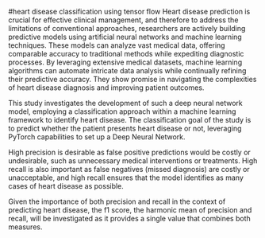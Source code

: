 #heart disease classification using tensor flow
Heart disease prediction is crucial for effective clinical management, and therefore to address the limitations of conventional approaches, researchers are actively building predictive models using artificial neural networks and machine learning techniques. These models can analyze vast medical data, offering comparable accuracy to traditional methods while expediting diagnostic processes. By leveraging extensive medical datasets, machine learning algorithms can automate intricate data analysis while continually refining their predictive accuracy. They show promise in navigating the complexities of heart disease diagnosis and improving patient outcomes.

This study investigates the development of such a deep neural network model, employing a classification approach within a machine learning framework to identify heart disease. The classification goal of the study is to predict whether the patient presents heart disease or not, leveraging PyTorch capabilities to set up a Deep Neural Network.

High precision is desirable as false positive predictions would be costly or undesirable, such as unnecessary medical interventions or treatments. High recall is also important as false negatives (missed diagnosis) are costly or unacceptable, and high recall ensures that the model identifies as many cases of heart disease as possible.

Given the importance of both precision and recall in the context of predicting heart disease, the f1 score, the harmonic mean of precision and recall, will be investigated as it provides a single value that combines both measures.

